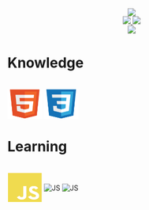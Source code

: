 <div align="center">
   <img align="center" src="https://capsule-render.vercel.app/api?type=transparent&fontColor=9745f5&height=150&text=Welcome%20to%20my%20profile!&fontSize=40">
</div>

<div align="center">
   <a href="https://github.com/PedroH1608">
   <img height="200em" src="https://github-readme-stats.vercel.app/api?username=PedroH1608&show_icons=true&title_color=9745f5&text_color=ffffff&bg_color=0d1117&icon_color=9745f5&hide_border=true&include_all_commits=true&count_private=true">
   <img height="200em" src="https://github-readme-stats.vercel.app/api/top-langs/?username=PedroH1608&layout=donut&langs_count=6&title_color=9745f5&text_color=ffffff&bg_color=0d1117&icon_color=9745f5e&hide_border=true">
</div>
<div align="center">
     <a href="https://www.linkedin.com/in/pedro-henrique-oliveira-braga-6ba4a9269/" target="_blank">
     <img src="https://img.shields.io/badge/-LinkedIn-%230077B5?style=for-the-badge&logo=linkedin&logoColor=white" target="_blank">
     </a>
</div>

# Knowledge
<div><br>
  <img align="center" alt="HTML" height="60" width="70" src="https://raw.githubusercontent.com/devicons/devicon/master/icons/html5/html5-original.svg">
  <img align="center" alt="CSS" height="60" width="70" src="https://raw.githubusercontent.com/devicons/devicon/master/icons/css3/css3-original.svg">
</div>

# Learning
<div><br>
  <img align="center" alt="JS" height="60" width="70" src="https://raw.githubusercontent.com/devicons/devicon/master/icons/javascript/javascript-plain.svg">
  <img align="center" alt="JS" height="60" width="70" src="https://cdn.jsdelivr.net/gh/devicons/devicon/icons/jest/jest-plain.svg">
  <img align="center" alt="JS" height="60" width="70" src="https://cdn.jsdelivr.net/gh/devicons/devicon/icons/react/react-original.svg">
</div>
